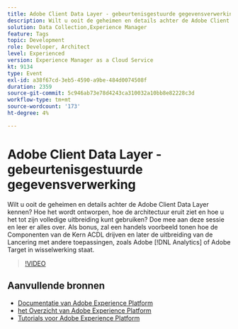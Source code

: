 ```yaml
---
title: Adobe Client Data Layer - gebeurtenisgestuurde gegevensverwerking
description: Wilt u ooit de geheimen en details achter de Adobe Client Data Layer kennen? Hoe het wordt ontworpen, hoe de architectuur eruit ziet en hoe u het tot zijn volledige uitbreiding kunt gebruiken? Doe mee aan deze sessie en leer er alles over. Als bonus, zal een handelsvoorbeeld tonen hoe de Componenten van de Kern ACDL drijven en later de uitbreiding van de Lancering met andere toepassingen, zoals Adobe  [!DNL Analytics]  of Adobe Target in wisselwerking staat.
solution: Data Collection,Experience Manager
feature: Tags
topic: Development
role: Developer, Architect
level: Experienced
version: Experience Manager as a Cloud Service
kt: 9134
type: Event
exl-id: a38f67cd-3eb5-4590-a9be-484d0074508f
duration: 2359
source-git-commit: 5c946ab73e78d4243ca310032a10bb8e82228c3d
workflow-type: tm+mt
source-wordcount: '173'
ht-degree: 4%

---
```


# Adobe Client Data Layer - gebeurtenisgestuurde gegevensverwerking

Wilt u ooit de geheimen en details achter de Adobe Client Data Layer kennen? Hoe het wordt ontworpen, hoe de architectuur eruit ziet en hoe u het tot zijn volledige uitbreiding kunt gebruiken? Doe mee aan deze sessie en leer er alles over. Als bonus, zal een handels voorbeeld tonen hoe de Componenten van de Kern ACDL drijven en later de uitbreiding van de Lancering met andere toepassingen, zoals Adobe [!DNL Analytics] of Adobe Target in wisselwerking staat.

>[!VIDEO](https://video.tv.adobe.com/v/337585/?quality=12&learn=on&hidetitle=true)

## Aanvullende bronnen

- [ Documentatie van Adobe Experience Platform ](https://experienceleague.adobe.com/docs/experience-platform.html?lang=nl-NL)
- [ het Overzicht van Adobe Experience Platform ](https://experienceleague.adobe.com/docs/experience-platform/landing/home.html?lang=nl-NL)
- [Tutorials voor Adobe Experience Platform](https://experienceleague.adobe.com/docs/platform-learn/tutorials/overview.html?lang=nl)
